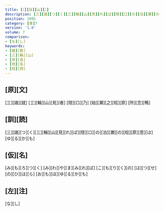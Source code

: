 ```yaml
---
title: [（][詠][山][）]
description: [三][諸][つ][く][三][輪][山][見][れ][ば][隠][口][の][泊][瀬][の][桧][原][思][ほ][ゆ][る][か][も]
position: 1095
category: [巻]7
version: '1.0'
volume: 7
comparison:
- [な][し]
keywords:
- [雑][歌]
- [三][輪][山]
- [奈][良]
- [地][名]
- [枕][詞]
---
```


## [原][文]

[三][諸][就] [三][輪][山][見][者] [隠][口][乃] [始][瀬][之][桧][原] [所][念][鴨]

## [訓][読]

[三][諸][つ][く][三][輪][山][見][れ][ば][隠][口][の][泊][瀬][の][桧][原][思][ほ][ゆ][る][か][も]

## [仮][名]

[み][も][ろ][つ][く] [み][わ][や][ま][み][れ][ば] [こ][も][り][く][の] [は][つ][せ][の][ひ][は][ら] [お][も][ほ][ゆ][る][か][も]

## [左][注]

[な][し]
